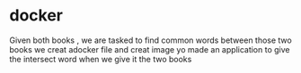 # docker
Given both books , we are tasked to find common words between those two books
we creat adocker file and creat image yo made an application to give the intersect word when we give it the two books
